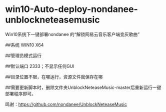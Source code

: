 # win10-Auto-deploy-nondanee-unblockneteasemusic
Win10系统下一键部署nondanee 的“解锁网易云音乐客户端变灰歌曲”

##系统  WIN10 X64

##管理员模式运行

##默认端口 2333；不显示任何GUI

##目录位置不限，在哪运行，资源文件就保存在哪

##需要更新脚本时，删除文件夹UnblockNeteaseMusic-master后重新运行一键部署程序即可。


鸣谢：https://github.com/nondanee/UnblockNeteaseMusic
